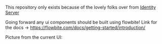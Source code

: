 This repository only exists because of the lovely folks over from <a href="https://github.com/IdentityServer/IdentityServer4">Identity Server</a>

Going forward any ui components should be built using flowbite! Link for the docs -> https://flowbite.com/docs/getting-started/introduction/

Picture from the current UI:
